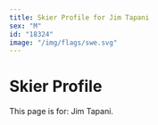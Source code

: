```yaml
---
title: Skier Profile for Jim Tapani
sex: "M"
id: "18324"
image: "/img/flags/swe.svg" 
---
```


# Skier Profile

This page is for: Jim Tapani.
    